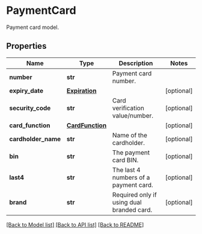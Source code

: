 # PaymentCard

Payment card model.
## Properties
Name | Type | Description | Notes
------------ | ------------- | ------------- | -------------
**number** | **str** | Payment card number. | 
**expiry_date** | [**Expiration**](Expiration.md) |  | [optional] 
**security_code** | **str** | Card verification value/number. | [optional] 
**card_function** | [**CardFunction**](CardFunction.md) |  | [optional] 
**cardholder_name** | **str** | Name of the cardholder. | [optional] 
**bin** | **str** | The payment card BIN. | [optional] 
**last4** | **str** | The last 4 numbers of a payment card. | [optional] 
**brand** | **str** | Required only if using dual branded card. | [optional] 

[[Back to Model list]](../README.md#documentation-for-models) [[Back to API list]](../README.md#documentation-for-api-endpoints) [[Back to README]](../README.md)


